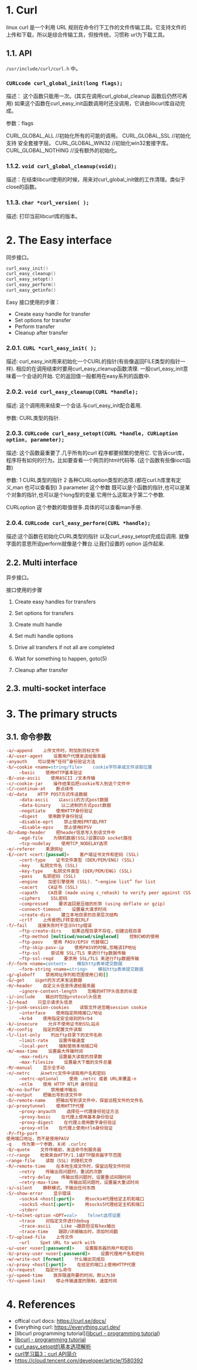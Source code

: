 <!--
 * @Author: JohnJeep
 * @Date: 2022-05-10 09:36:06
 * @LastEditors: JohnJeep
 * @LastEditTime: 2025-04-04 19:12:59
 * @Description: curl 用法
 * Copyright (c) 2024 by John Jeep, All Rights Reserved. 
-->

# 1. Curl 

linux curl 是一个利用 URL 规则在命令行下工作的文件传输工具。它支持文件的上传和下载，所以是综合传输工具，但按传统，习惯称 url为下载工具。


## 1.1. API

`/usr/include/curl/curl.h` 中。


### `CURLcode curl_global_init(long flags);`

描述：
这个函数只能用一次。(其实在调用curl_global_cleanup 函数后仍然可再用)
如果这个函数在curl_easy_init函数调用时还没调用，它讲由libcurl库自动完成。

参数：flags

CURL_GLOBAL_ALL  //初始化所有的可能的调用。
CURL_GLOBAL_SSL  //初始化支持 安全套接字层。
CURL_GLOBAL_WIN32 //初始化win32套接字库。
CURL_GLOBAL_NOTHING   //没有额外的初始化。

### 1.1.2. `void curl_global_cleanup(void);`

描述：在结束libcurl使用的时候，用来对curl_global_init做的工作清理。类似于close的函数。


### 1.1.3. `char *curl_version( );`

描述: 打印当前libcurl库的版本。




# 2. The Easy interface

同步接口。

```c
curl_easy_init()
curl_easy_cleanup()
curl_easy_setopt()
curl_easy_perform()
curl_easy_getinfo()
```



Easy 接口使用的步骤：

- Create easy handle for transfer
- Set options for transfer
- Perform transfer
- Cleanup after transfer



### 2.0.1. `CURL *curl_easy_init( );`

描述:
curl_easy_init用来初始化一个CURL的指针(有些像返回FILE类型的指针一样). 相应的在调用结束时要用curl_easy_cleanup函数清理.
一般curl_easy_init意味着一个会话的开始. 它的返回值一般都用在easy系列的函数中.



### 2.0.2. `void curl_easy_cleanup(CURL *handle);`

描述:
这个调用用来结束一个会话.与curl_easy_init配合着用. 

参数:
CURL类型的指针.


### 2.0.3. `CURLcode curl_easy_setopt(CURL *handle, CURLoption option, parameter);`

描述: 这个函数最重要了.几乎所有的curl 程序都要频繁的使用它.
它告诉curl库，程序将有如何的行为。比如要查看一个网页的html代码等.
(这个函数有些像ioctl函数)

参数:
1 CURL类型的指针
2 各种CURLoption类型的选项.(都在curl.h库里有定义,man 也可以查看到)
3 parameter 这个参数 既可以是个函数的指针,也可以是某个对象的指针,也可以是个long型的变量.它用什么这取决于第二个参数.

CURLoption 这个参数的取值很多.具体的可以查看man手册.



### 2.0.4. `CURLcode curl_easy_perform(CURL *handle);`

描述:这个函数在初始化CURL类型的指针 以及curl_easy_setopt完成后调用. 就像字面的意思所说perform就像是个舞台.让我们设置的
option 运作起来.



## 2.2. Multi interface

异步接口。

接口使用的步骤

1. Create easy handles for transfers

2. Set options for transfers

3. Create multi handle

4. Set multi handle options

5. Drive all transfers if not all are completed

6. Wait for something to happen, goto(5)

7. Cleanup after transfer



## 2.3. multi-socket interface

# 3. The primary structs



## 3.1. 命令参数

```ini
-a/–append    上传文件时，附加到目标文件
-A/–user-agent    设置用户代理发送给服务器
-anyauth    可以使用“任何”身份验证方法
-b/–cookie <name=string/file>    cookie字符串或文件读取位置
     –basic    使用HTTP基本验证
-B/–use-ascii    使用ASCII /文本传输
-c/–cookie-jar    操作结束后把cookie写入到这个文件中
-C/–continue-at    断点续传
-d/–data    HTTP POST方式传送数据
     –data-ascii    以ascii的方式post数据
     –data-binary    以二进制的方式post数据
     –negotiate    使用HTTP身份验证
     –digest    使用数字身份验证
     –disable-eprt    禁止使用EPRT或LPRT
     –disable-epsv    禁止使用EPSV
-D/–dump-header    把header信息写入到该文件中
     –egd-file    为随机数据(SSL)设置EGD socket路径
     –tcp-nodelay    使用TCP_NODELAY选项
-e/–referer    来源网址
-E/–cert <cert:[passwd]>    客户端证书文件和密码 (SSL)
     –cert-type    证书文件类型 (DER/PEM/ENG) (SSL)
     –key    私钥文件名 (SSL)
     –key-type    私钥文件类型 (DER/PEM/ENG) (SSL)
     –pass    私钥密码 (SSL)
     –engine    加密引擎使用 (SSL). “–engine list” for list
     –cacert    CA证书 (SSL)
     –capath    CA目录 (made using c_rehash) to verify peer against (SSL)
     –ciphers    SSL密码
     –compressed    要求返回是压缩的形势 (using deflate or gzip)
     –connect-timeout    设置最大请求时间
     –create-dirs    建立本地目录的目录层次结构
     –crlf    上传是把LF转变成CRLF
-f/–fail    连接失败时不显示http错误
     –ftp-create-dirs    如果远程目录不存在，创建远程目录
     –ftp-method [multicwd/nocwd/singlecwd]    控制CWD的使用
     –ftp-pasv    使用 PASV/EPSV 代替端口
     –ftp-skip-pasv-ip    使用PASV的时候,忽略该IP地址
     –ftp-ssl    尝试用 SSL/TLS 来进行ftp数据传输
     –ftp-ssl-reqd    要求用 SSL/TLS 来进行ftp数据传输
-F/–form <name=content>    模拟http表单提交数据
     –form-string <name=string>    模拟http表单提交数据
-g/–globoff    禁用网址序列和范围使用{}和[]
-G/–get    以get的方式来发送数据
-H/–header    自定义头信息传递给服务器
     –ignore-content-length    忽略的HTTP头信息的长度
-i/–include    输出时包括protocol头信息
-I/–head    只显示请求头信息
-j/–junk-session-cookies    读取文件进忽略session cookie
     –interface    使用指定网络接口/地址
     –krb4    使用指定安全级别的krb4
-k/–insecure    允许不使用证书到SSL站点
-K/–config    指定的配置文件读取
-l/–list-only    列出ftp目录下的文件名称
     –limit-rate    设置传输速度
     –local-port    强制使用本地端口号
-m/–max-time    设置最大传输时间
     –max-redirs    设置最大读取的目录数
     –max-filesize    设置最大下载的文件总量
-M/–manual    显示全手动
-n/–netrc    从netrc文件中读取用户名和密码
     –netrc-optional    使用 .netrc 或者 URL来覆盖-n
     –ntlm    使用 HTTP NTLM 身份验证
-N/–no-buffer    禁用缓冲输出
-o/–output    把输出写到该文件中
-O/–remote-name    把输出写到该文件中，保留远程文件的文件名
-p/–proxytunnel    使用HTTP代理
     –proxy-anyauth    选择任一代理身份验证方法
     –proxy-basic    在代理上使用基本身份验证
     –proxy-digest    在代理上使用数字身份验证
     –proxy-ntlm    在代理上使用ntlm身份验证
-P/–ftp-port
使用端口地址，而不是使用PASV
-q    作为第一个参数，关闭 .curlrc
-Q/–quote    文件传输前，发送命令到服务器
-r/–range    检索来自HTTP/1.1或FTP服务器字节范围
–range-file    读取（SSL）的随机文件
-R/–remote-time    在本地生成文件时，保留远程文件时间
     –retry    传输出现问题时，重试的次数
     –retry-delay    传输出现问题时，设置重试间隔时间
     –retry-max-time    传输出现问题时，设置最大重试时间
-s/–silent    静默模式。不输出任何东西
-S/–show-error    显示错误
     –socks4 <host[:port]>    用socks4代理给定主机和端口
     –socks5 <host[:port]>    用socks5代理给定主机和端口
     –stderr     
-t/–telnet-option <OPT=val>    Telnet选项设置
     –trace    对指定文件进行debug
     –trace-ascii    Like –跟踪但没有hex输出
     –trace-time    跟踪/详细输出时，添加时间戳
-T/–upload-file    上传文件
     –url    Spet URL to work with
-u/–user <user[:password]>    设置服务器的用户和密码
-U/–proxy-user <user[:password]>    设置代理用户名和密码
-w/–write-out [format]    什么输出完成后
-x/–proxy <host[:port]>    在给定的端口上使用HTTP代理
-X/–request    指定什么命令
-y/–speed-time    放弃限速所要的时间，默认为30
-Y/–speed-limit    停止传输速度的限制，速度时间
```



# 4. References
- offical curl docs: https://curl.se/docs/
- Everything curl: https://everything.curl.dev/
- [libcurl programming tutorial]([libcurl - programming tutorial](https://curl.se/libcurl/c/libcurl-tutorial.html))
- [libcurl - programming tutorial](https://curl.se/libcurl/c/libcurl-tutorial.html)
- [curl_easy_setopt的基本选项解析 ](https://blog.csdn.net/whui19890911/article/details/79247062)
- [curl学习篇3：curl API简介](https://blog.csdn.net/weixin_42645653/article/details/120200661)
- https://cloud.tencent.com/developer/article/1580392


